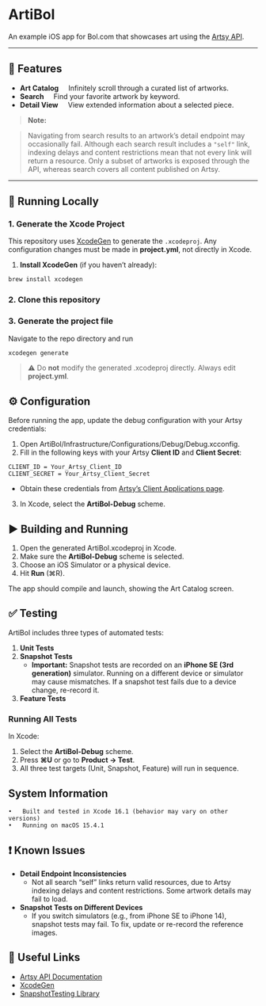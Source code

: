 # ArtiBol

An example iOS app for Bol.com that showcases art using the [Artsy API](https://developers.artsy.net/docs).

---
## 🎨 Features

- **Art Catalog**  
  Infinitely scroll through a curated list of artworks.
- **Search**  
  Find your favorite artwork by keyword.
- **Detail View**  
  View extended information about a selected piece.

> **Note:**  

> Navigating from search results to an artwork’s detail endpoint may occasionally fail. Although each search result includes a `"self"` link, indexing delays and content restrictions mean that not every link will return a resource. Only a subset of artworks is exposed through the API, whereas search covers all content published on Artsy.

---
## 🚀 Running Locally

### 1. Generate the Xcode Project

This repository uses [XcodeGen](https://github.com/yonaskolb/XcodeGen) to generate the `.xcodeproj`. Any configuration changes must be made in **project.yml**, not directly in Xcode.

1. **Install XcodeGen** (if you haven’t already):  

```bash
brew install xcodegen
```

### 2. Clone this repository

### 3. Generate the project file

Navigate to the repo directory and run

```bash
xcodegen generate
```

> ⚠️ Do **not** modify the generated .xcodeproj directly. Always edit **project.yml**.

## **⚙️ Configuration**

Before running the app, update the debug configuration with your Artsy credentials:

1. Open ArtiBol/Infrastructure/Configurations/Debug/Debug.xcconfig.
2. Fill in the following keys with your Artsy **Client ID** and **Client Secret**:

```
CLIENT_ID = Your_Artsy_Client_ID
CLIENT_SECRET = Your_Artsy_Client_Secret
```
 - Obtain these credentials from [Artsy’s Client Applications page](https://developers.artsy.net/client_applications).

3. In Xcode, select the **ArtiBol-Debug** scheme.

## **▶️ Building and Running**

1. Open the generated ArtiBol.xcodeproj in Xcode.
2. Make sure the **ArtiBol-Debug** scheme is selected.
3. Choose an iOS Simulator or a physical device.
4. Hit **Run** (⌘R).
    
The app should compile and launch, showing the Art Catalog screen.

## **✅ Testing**

ArtiBol includes three types of automated tests:

1. **Unit Tests**
2. **Snapshot Tests**
    - **Important:** Snapshot tests are recorded on an **iPhone SE (3rd generation)** simulator. Running on a different device or simulator may cause mismatches. If a snapshot test fails due to a device change, re-record it.
3. **Feature Tests**

### **Running All Tests**

In Xcode:

1. Select the **ArtiBol-Debug** scheme.    
2. Press **⌘U** or go to **Product → Test**.
3. All three test targets (Unit, Snapshot, Feature) will run in sequence.

## System Information
    •	Built and tested in Xcode 16.1 (behavior may vary on other versions)
    •	Running on macOS 15.4.1

## **❗ Known Issues**

- **Detail Endpoint Inconsistencies**
    - Not all search “self” links return valid resources, due to Artsy indexing delays and content restrictions. Some artwork details may fail to load.
- **Snapshot Tests on Different Devices**
    - If you switch simulators (e.g., from iPhone SE to iPhone 14), snapshot tests may fail. To fix, update or re-record the reference images.

## **🔗 Useful Links**

- [Artsy API Documentation](https://developers.artsy.net/docs)
- [XcodeGen](https://github.com/yonaskolb/XcodeGen)
- [SnapshotTesting Library](https://github.com/pointfreeco/swift-snapshot-testing)
